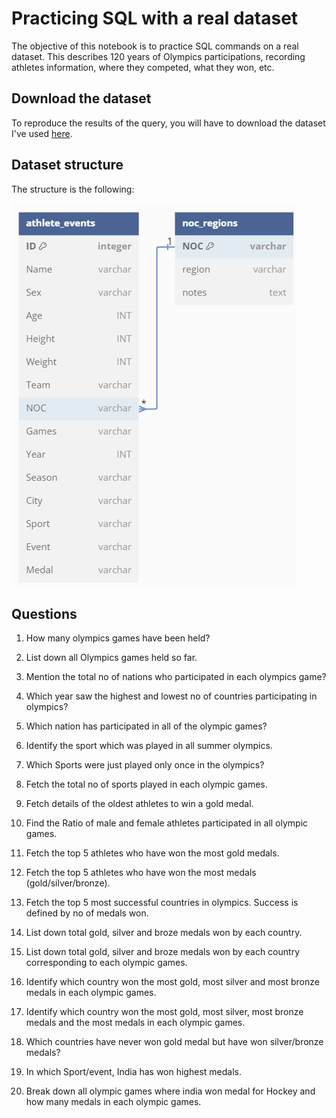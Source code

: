 # Practicing SQL with a real dataset

The objective of this notebook is to practice SQL commands on a real dataset. This describes 120 years of Olympics participations, recording athletes information, where they competed, what they won, etc. 

## Download the dataset

To reproduce the results of the query, you will have to download the dataset I've used <a href="https://techtfq.com/s/Olympics_data.zip"> here</a>.

## Dataset structure

The structure is the following:

![Schema of the database](images/DB_schema.png)

## Questions

1. How many olympics games have been held?

2. List down all Olympics games held so far.

3. Mention the total no of nations who participated in each olympics game?

4. Which year saw the highest and lowest no of countries participating in olympics?

5. Which nation has participated in all of the olympic games?

6. Identify the sport which was played in all summer olympics.

7. Which Sports were just played only once in the olympics?

8. Fetch the total no of sports played in each olympic games.

9. Fetch details of the oldest athletes to win a gold medal.

10. Find the Ratio of male and female athletes participated in all olympic games.

11. Fetch the top 5 athletes who have won the most gold medals.

12. Fetch the top 5 athletes who have won the most medals (gold/silver/bronze).

13. Fetch the top 5 most successful countries in olympics. Success is defined by no of medals won.

14. List down total gold, silver and broze medals won by each country.

15. List down total gold, silver and broze medals won by each country corresponding to each olympic games.

16. Identify which country won the most gold, most silver and most bronze medals in each olympic games.

17. Identify which country won the most gold, most silver, most bronze medals and the most medals in each olympic games.

18. Which countries have never won gold medal but have won silver/bronze medals?

19. In which Sport/event, India has won highest medals.

20. Break down all olympic games where india won medal for Hockey and how many medals in each olympic games.
